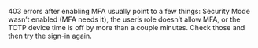 403 errors after enabling MFA usually point to a few things: Security Mode wasn’t enabled (MFA needs it), the user’s role doesn’t allow MFA, or the TOTP device time is off by more than a couple minutes. Check those and then try the sign-in again.

